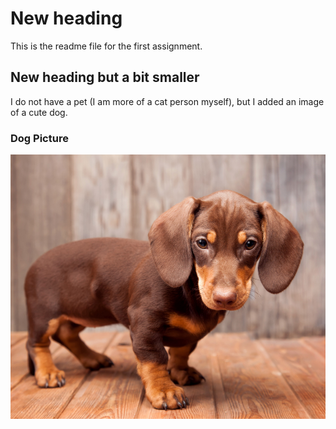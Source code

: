 # New heading
This is the readme file for the first assignment.

## New heading but a bit smaller
I do not have a pet (I am more of a cat person myself), but I added an image of a cute dog.

### Dog Picture
![alt text](dog.png)
